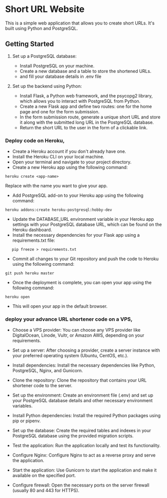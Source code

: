 # Short URL Website

This is a simple web application that allows you to create short URLs. It's built using Python and PostgreSQL.


## Getting Started

1. Set up a PostgreSQL database:
   - Install PostgreSQL on your machine.
   - Create a new database and a table to store the shortened URLs.
   - and fill your database details in .env file

2. Set up the backend using Python:
   - Install Flask, a Python web framework, and the psycopg2 library, which allows you to interact with PostgreSQL from Python.
   - Create a new Flask app and define two routes: one for the home page and one for the form submission.
   - In the form submission route, generate a unique short URL and store it along with the submitted long URL in the PostgreSQL database.
   - Return the short URL to the user in the form of a clickable link.


### Deploy code on Heroku,

- Create a Heroku account if you don't already have one.
- Install the Heroku CLI on your local machine.
- Open your terminal and navigate to your project directory.
- Create a new Heroku app using the following command:
```
heroku create <app-name>
```
Replace <app-name> with the name you want to give your app.

- Add PostgreSQL add-on to your Heroku app using the following command:
   
```
heroku addons:create heroku-postgresql:hobby-dev
```
 
- Update the DATABASE_URL environment variable in your Heroku app settings with your PostgreSQL database URL, which can be found on the Heroku dashboard.
- Install the necessary dependencies for your Flask app using a requirements.txt file:
   
```
   pip freeze > requirements.txt
```

- Commit all changes to your Git repository and push the code to Heroku using the following command:
```
git push heroku master
```
 
- Once the deployment is complete, you can open your app using the following command:
```
heroku open
```

- This will open your app in the default browser.
   
   
   
### deploy your advance URL shortener code on a VPS,
   
 -  Choose a VPS provider: You can choose any VPS provider like DigitalOcean, Linode, Vultr, or Amazon AWS, depending on your requirements.

 -  Set up a server: After choosing a provider, create a server instance with your preferred operating system (Ubuntu, CentOS, etc.).

 -  Install dependencies: Install the necessary dependencies like Python, PostgreSQL, Nginx, and Gunicorn.

 -  Clone the repository: Clone the repository that contains your URL shortener code to the server.

 -  Set up the environment: Create an environment file (.env) and set up your PostgreSQL database details and other necessary environment variables.

 -  Install Python dependencies: Install the required Python packages using pip or pipenv.

 -  Set up the database: Create the required tables and indexes in your PostgreSQL database using the provided migration scripts.

 -  Test the application: Run the application locally and test its functionality.

 -  Configure Nginx: Configure Nginx to act as a reverse proxy and serve the application.

 -  Start the application: Use Gunicorn to start the application and make it available on the specified port.

 -  Configure firewall: Open the necessary ports on the server firewall (usually 80 and 443 for HTTPS).
